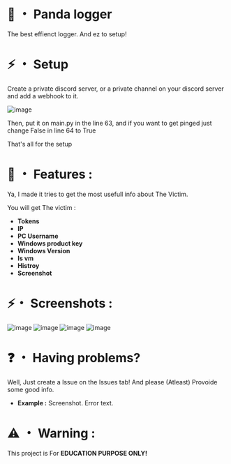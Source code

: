 # 🐼 ・ Panda logger 
The best effienct logger. And ez to setup! 

# ⚡ ・ Setup 

Create a private discord server, or a private channel on your discord server and add a webhook to it. 

![image](https://user-images.githubusercontent.com/106032965/169712561-964226d6-e364-43b6-aca3-1cbb4db809ac.png)

Then, put it on main.py in the line 63, and if you want to get pinged just change False in line 64 to True

That's all for the setup 

# 🤩 ・ Features :

Ya, I made it tries to get the most usefull info about The Victim. 

You will get The victim : 

- **Tokens**
- **IP** 
- **PC Username**
- **Windows product key**
- **Windows Version**
- **Is vm**
- **Histroy** 
- **Screenshot**

# ⚡・ Screenshots :

![image](https://user-images.githubusercontent.com/106032965/169712919-175557b1-6e2c-4501-bdc9-1d811dcd307d.png)
![image](https://user-images.githubusercontent.com/106032965/169712924-eff5202e-8421-4173-b1d6-96ed8d1d77a9.png)
![image](https://user-images.githubusercontent.com/106032965/169712927-a7295b99-25a9-4d13-8a08-48b930ad91f8.png)
![image](https://user-images.githubusercontent.com/106032965/169712968-0f2ce157-81a6-4ae9-ba33-a2c6b9aa599f.png)

# ❓ ・ Having problems? 

Well, Just create a Issue on the Issues tab! And please (Atleast) Provoide some good info.
- __**Example :**__ 
Screenshot. 
Error text.

# ⚠️ ・ Warning : 
This project is For __**EDUCATION PURPOSE ONLY!**__
